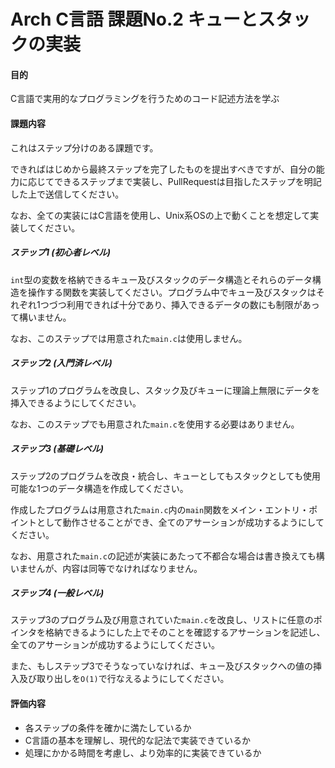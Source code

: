 Arch C言語 課題No.2 キューとスタックの実装
=====

#### 目的

C言語で実用的なプログラミングを行うためのコード記述方法を学ぶ

#### 課題内容

これはステップ分けのある課題です。

できればはじめから最終ステップを完了したものを提出すべきですが、自分の能力に応じてできるステップまで実装し、PullRequestは目指したステップを明記した上で送信してください。

なお、全ての実装にはC言語を使用し、Unix系OSの上で動くことを想定して実装してください。

##### ステップ1 (初心者レベル)

`int`型の変数を格納できるキュー及びスタックのデータ構造とそれらのデータ構造を操作する関数を実装してください。プログラム中でキュー及びスタックはそれぞれ1つづつ利用できれば十分であり、挿入できるデータの数にも制限があって構いません。

なお、このステップでは用意された`main.c`は使用しません。

##### ステップ2 (入門済レベル)

ステップ1のプログラムを改良し、スタック及びキューに理論上無限にデータを挿入できるようにしてください。

なお、このステップでも用意された`main.c`を使用する必要はありません。

##### ステップ3 (基礎レベル)

ステップ2のプログラムを改良・統合し、キューとしてもスタックとしても使用可能な1つのデータ構造を作成してください。

作成したプログラムは用意された`main.c`内の`main`関数をメイン・エントリ・ポイントとして動作させることができ、全てのアサーションが成功するようにしてください。

なお、用意された`main.c`の記述が実装にあたって不都合な場合は書き換えても構いませんが、内容は同等でなければなりません。

##### ステップ4 (一般レベル)

ステップ3のプログラム及び用意されていた`main.c`を改良し、リストに任意のポインタを格納できるようにした上でそのことを確認するアサーションを記述し、全てのアサーションが成功するようにしてください。

また、もしステップ3でそうなっていなければ、キュー及びスタックへの値の挿入及び取り出しを`O(1)`で行なえるようにしてください。


#### 評価内容

* 各ステップの条件を確かに満たしているか
* C言語の基本を理解し、現代的な記法で実装できているか
* 処理にかかる時間を考慮し、より効率的に実装できているか
